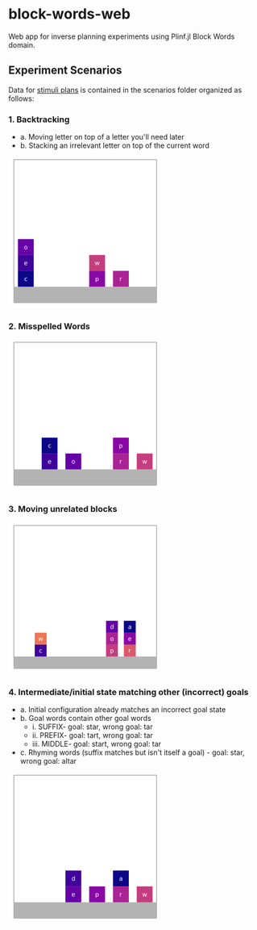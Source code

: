 # block-words-web
Web app for inverse planning experiments using Plinf.jl Block Words domain.

## Experiment Scenarios
Data for [stimuli plans](https://docs.google.com/presentation/d/1x_hYhpUz88JUVGs_6K2DFTL7uCX_RffJBpbHSfulPWQ/edit?usp=sharing) is contained in the scenarios folder organized as follows:
### 1. Backtracking
- a. Moving letter on top of a letter you'll need later
- b. Stacking an irrelevant letter on top of the current word 

<img src="scenarios/1/a1/experiment-1a1.gif"  height="300" />

### 2. Misspelled Words

<img src="scenarios/2/a1/experiment-2a.gif"  height="300" />

### 3. Moving unrelated blocks

<img src="scenarios/3/a2/experiment-3b.gif"  height="300" />

### 4. Intermediate/initial state matching other (incorrect) goals
- a. Initial configuration already matches an incorrect goal state
- b. Goal words contain other goal words
    - i. SUFFIX- goal: star, wrong goal: tar
    - ii. PREFIX- goal: tart, wrong goal: tar
    - iii. MIDDLE- goal: start, wrong goal: tar
- c. Rhyming words (suffix matches but isn't itself a goal)
        - goal: star, wrong goal: altar

<img src="scenarios/4/b1/experiment-4b1.gif"  height="300" />


